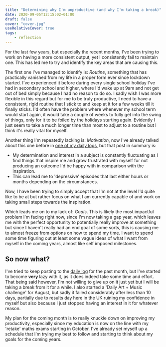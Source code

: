 ```yaml
---
title: "Determining why I'm unproductive (and why I'm taking a break)"
date: 2020-09-05T12:15:02+01:00
draft: false
cover: "cover.jpg"
useRelativeCover: true
tags: 
    - reflection
---
```


For the last few years, but especially the recent months, I've been trying to work on having a more consistent output, yet I consistently fail to maintain one. This has led me to try and identify the key areas that are causing this.

The first one I've managed to identify is: *Routine*, something that has practically vanished from my life in a proper form ever since lockdown started. I've experienced it before during every single school holiday I've had in secondary school and higher, where I'd wake up at 9am and not get out of bed simply because I had no reason to do so. I sadly wish I was more flexible in this regard but for me to be truly productive, I need to have a consistent, rigid routine that I stick to and keep at it for a few weeks till it finally sticks. I'd often have the problem where whenever my school term would start again, it would take a couple of weeks to fully get into the swing of things, only for it to be foiled by the holidays starting again. Evidently I just seem to take a much longer time than most to adjust to a routine but I think it's really vital for myself.

Another thing I'm repeatedly lacking is: *Motivation*, now I've already talked about this one before in [one of my daily logs](/dailylog/2020-08-23/), but that post in summary is:

 - My determination and interest in a subject is constantly fluctuating as I find things that inspire me and grow frustrated with myself for not producing an outcome I'd be happy with in comparison with the inspiration.
 - This can lead me to 'depressive' episodes that last either hours or months depending on the circumstances.

Now, I have been trying to simply accept that I'm not at the level I'd quite like to be at but rather focus on what I am currently capable of and work on taking small steps towards the inspiration.

Which leads me on to my lack of: *Goals*. This is likely the most impactful problem I'm facing right now, since I'm now taking a gap year, which leaves me with the perfect opportunity to potentially really improve at something but since I haven't really had an end goal of some sorts, this is causing me to almost freeze from options on how to spend my time. I want to spend some time figuring out at least some vague ideas of what I want from myself in the coming years, almost like self imposed milestones.

## So now what?

I've tried to keep posting to the [daily log](/dailylog/) for the past month, but I've started to become **very** lazy with it, as it does indeed take some time and effort. That being said however, I'm not willing to give up on it just yet but I will be taking a break from it for a while. I also started a 'Daily Art + Music challenge' for August, but sadly it failed considerably after less than 10 days, partially due to results day here in the UK ruining my confidence in myself but also because I just stopped having an interest in it for whatever reason.

My plan for the coming month is to really knuckle down on improving my productivity, especially since my education is now on the line with my 'retake' maths exams starting in October. I've already set myself up a schedule that I'm trying my best to follow and starting to think about my goals for the coming years.